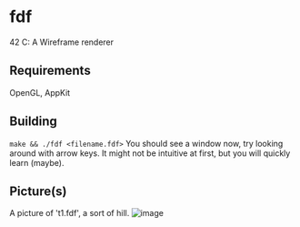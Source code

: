 # fdf
42 C: A Wireframe renderer

## Requirements
OpenGL, AppKit

## Building
`make && ./fdf <filename.fdf>`
You should see a window now, try looking around with arrow keys. It might not be intuitive at first, but you will quickly learn (maybe).

## Picture(s)
A picture of 't1.fdf', a sort of hill.
![image](https://lambda.sx/SJC.png)
